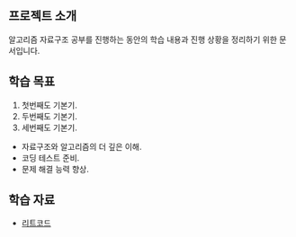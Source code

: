 ## 프로젝트 소개

알고리즘 자료구조 공부를 진행하는 동안의 학습 내용과 진행 상황을 정리하기 위한 문서입니다.

## 학습 목표

1. 첫번째도 기본기.
2. 두번째도 기본기.
3. 세번째도 기본기.

- 자료구조와 알고리즘의 더 깊은 이해.
- 코딩 테스트 준비.
- 문제 해결 능력 향상.

## 학습 자료

- [리트코드](https://leetcode.com/)
